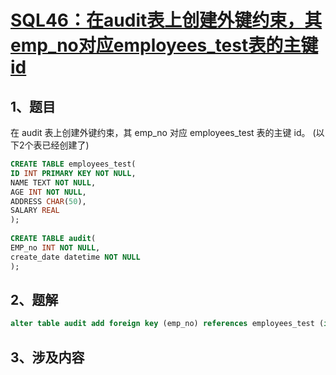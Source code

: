# [SQL46：在audit表上创建外键约束，其emp_no对应employees_test表的主键id]()

## 1、题目

在 audit 表上创建外键约束，其 emp_no 对应 employees_test 表的主键 id。
(以下2个表已经创建了)

```sql
CREATE TABLE employees_test(
ID INT PRIMARY KEY NOT NULL,
NAME TEXT NOT NULL,
AGE INT NOT NULL,
ADDRESS CHAR(50),
SALARY REAL
);
 
CREATE TABLE audit(
EMP_no INT NOT NULL,
create_date datetime NOT NULL
);

```

## 2、题解


```sql
alter table audit add foreign key (emp_no) references employees_test (id)
```

## 3、涉及内容